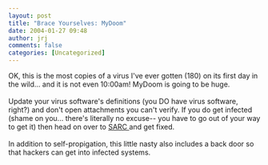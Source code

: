 ```yaml
---
layout: post
title: "Brace Yourselves: MyDoom"
date: 2004-01-27 09:48
author: jrj
comments: false
categories: [Uncategorized]
---
```

OK, this is the most copies of a virus I've ever gotten (180) on its first day in the wild... and it is not even 10:00am! MyDoom is going to be huge.
<br />
<br />Update your virus software's definitions (you DO have virus software, right?) and don't open attachments you can't verify. If you do get infected (shame on you... there's literally no excuse-- you have to go out of your way to get it) then head on over to <a href="http://www.sarc.com/avcenter/venc/data/w32.novarg.a@mm.html" target="_blank">SARC </a>and get fixed.
<br />
<br />In addition to self-propigation, this little nasty also includes a back door so that hackers can get into infected systems.
